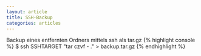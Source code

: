 ```yaml
---
layout: article
title: SSH-Backup
categories: articles
---
```

Backup eines entfernten Ordners mittels ssh als tar.gz
{% highlight console %}
$ ssh SSHTARGET "tar czvf - ." > backup.tar.gz
{% endhighlight %}
